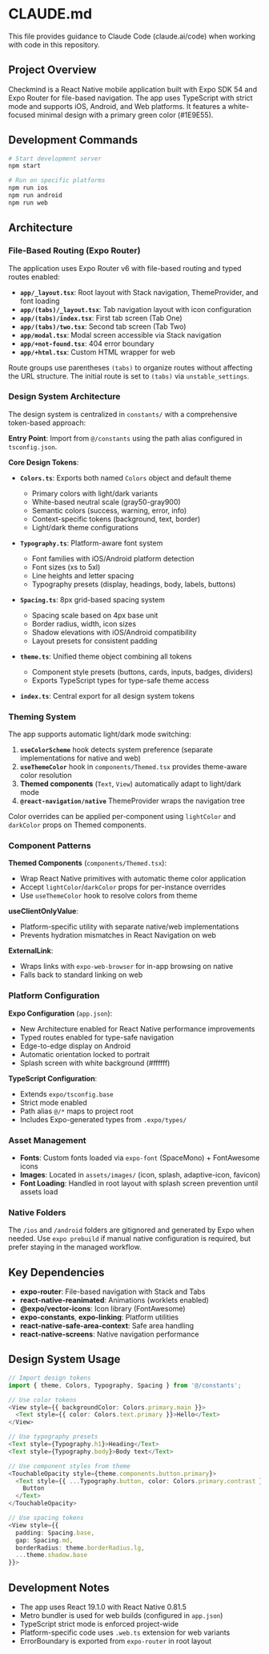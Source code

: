 # CLAUDE.md

This file provides guidance to Claude Code (claude.ai/code) when working with code in this repository.

## Project Overview

Checkmind is a React Native mobile application built with Expo SDK 54 and Expo Router for file-based navigation. The app uses TypeScript with strict mode and supports iOS, Android, and Web platforms. It features a white-focused minimal design with a primary green color (#1E9E55).

## Development Commands

```bash
# Start development server
npm start

# Run on specific platforms
npm run ios
npm run android
npm run web
```

## Architecture

### File-Based Routing (Expo Router)

The application uses Expo Router v6 with file-based routing and typed routes enabled:

- **`app/_layout.tsx`**: Root layout with Stack navigation, ThemeProvider, and font loading
- **`app/(tabs)/_layout.tsx`**: Tab navigation layout with icon configuration
- **`app/(tabs)/index.tsx`**: First tab screen (Tab One)
- **`app/(tabs)/two.tsx`**: Second tab screen (Tab Two)
- **`app/modal.tsx`**: Modal screen accessible via Stack navigation
- **`app/+not-found.tsx`**: 404 error boundary
- **`app/+html.tsx`**: Custom HTML wrapper for web

Route groups use parentheses `(tabs)` to organize routes without affecting the URL structure. The initial route is set to `(tabs)` via `unstable_settings`.

### Design System Architecture

The design system is centralized in `constants/` with a comprehensive token-based approach:

**Entry Point**: Import from `@/constants` using the path alias configured in `tsconfig.json`.

**Core Design Tokens**:

- **`Colors.ts`**: Exports both named `Colors` object and default theme
  - Primary colors with light/dark variants
  - White-based neutral scale (gray50-gray900)
  - Semantic colors (success, warning, error, info)
  - Context-specific tokens (background, text, border)
  - Light/dark theme configurations

- **`Typography.ts`**: Platform-aware font system
  - Font families with iOS/Android platform detection
  - Font sizes (xs to 5xl)
  - Line heights and letter spacing
  - Typography presets (display, headings, body, labels, buttons)

- **`Spacing.ts`**: 8px grid-based spacing system
  - Spacing scale based on 4px base unit
  - Border radius, width, icon sizes
  - Shadow elevations with iOS/Android compatibility
  - Layout presets for consistent padding

- **`theme.ts`**: Unified theme object combining all tokens
  - Component style presets (buttons, cards, inputs, badges, dividers)
  - Exports TypeScript types for type-safe theme access

- **`index.ts`**: Central export for all design system tokens

### Theming System

The app supports automatic light/dark mode switching:

1. **`useColorScheme`** hook detects system preference (separate implementations for native and web)
2. **`useThemeColor`** hook in `components/Themed.tsx` provides theme-aware color resolution
3. **Themed components** (`Text`, `View`) automatically adapt to light/dark mode
4. **`@react-navigation/native`** ThemeProvider wraps the navigation tree

Color overrides can be applied per-component using `lightColor` and `darkColor` props on Themed components.

### Component Patterns

**Themed Components** (`components/Themed.tsx`):
- Wrap React Native primitives with automatic theme color application
- Accept `lightColor`/`darkColor` props for per-instance overrides
- Use `useThemeColor` hook to resolve colors from theme

**useClientOnlyValue**:
- Platform-specific utility with separate native/web implementations
- Prevents hydration mismatches in React Navigation on web

**ExternalLink**:
- Wraps links with `expo-web-browser` for in-app browsing on native
- Falls back to standard linking on web

### Platform Configuration

**Expo Configuration** (`app.json`):
- New Architecture enabled for React Native performance improvements
- Typed routes enabled for type-safe navigation
- Edge-to-edge display on Android
- Automatic orientation locked to portrait
- Splash screen with white background (#ffffff)

**TypeScript Configuration**:
- Extends `expo/tsconfig.base`
- Strict mode enabled
- Path alias `@/*` maps to project root
- Includes Expo-generated types from `.expo/types/`

### Asset Management

- **Fonts**: Custom fonts loaded via `expo-font` (SpaceMono) + FontAwesome icons
- **Images**: Located in `assets/images/` (icon, splash, adaptive-icon, favicon)
- **Font Loading**: Handled in root layout with splash screen prevention until assets load

### Native Folders

The `/ios` and `/android` folders are gitignored and generated by Expo when needed. Use `expo prebuild` if manual native configuration is required, but prefer staying in the managed workflow.

## Key Dependencies

- **expo-router**: File-based navigation with Stack and Tabs
- **react-native-reanimated**: Animations (worklets enabled)
- **@expo/vector-icons**: Icon library (FontAwesome)
- **expo-constants**, **expo-linking**: Platform utilities
- **react-native-safe-area-context**: Safe area handling
- **react-native-screens**: Native navigation performance

## Design System Usage

```typescript
// Import design tokens
import { theme, Colors, Typography, Spacing } from '@/constants';

// Use color tokens
<View style={{ backgroundColor: Colors.primary.main }}>
  <Text style={{ color: Colors.text.primary }}>Hello</Text>
</View>

// Use typography presets
<Text style={Typography.h1}>Heading</Text>
<Text style={Typography.body}>Body text</Text>

// Use component styles from theme
<TouchableOpacity style={theme.components.button.primary}>
  <Text style={{ ...Typography.button, color: Colors.primary.contrast }}>
    Button
  </Text>
</TouchableOpacity>

// Use spacing tokens
<View style={{
  padding: Spacing.base,
  gap: Spacing.md,
  borderRadius: theme.borderRadius.lg,
  ...theme.shadow.base
}}>
```

## Development Notes

- The app uses React 19.1.0 with React Native 0.81.5
- Metro bundler is used for web builds (configured in `app.json`)
- TypeScript strict mode is enforced project-wide
- Platform-specific code uses `.web.ts` extension for web variants
- ErrorBoundary is exported from `expo-router` in root layout
